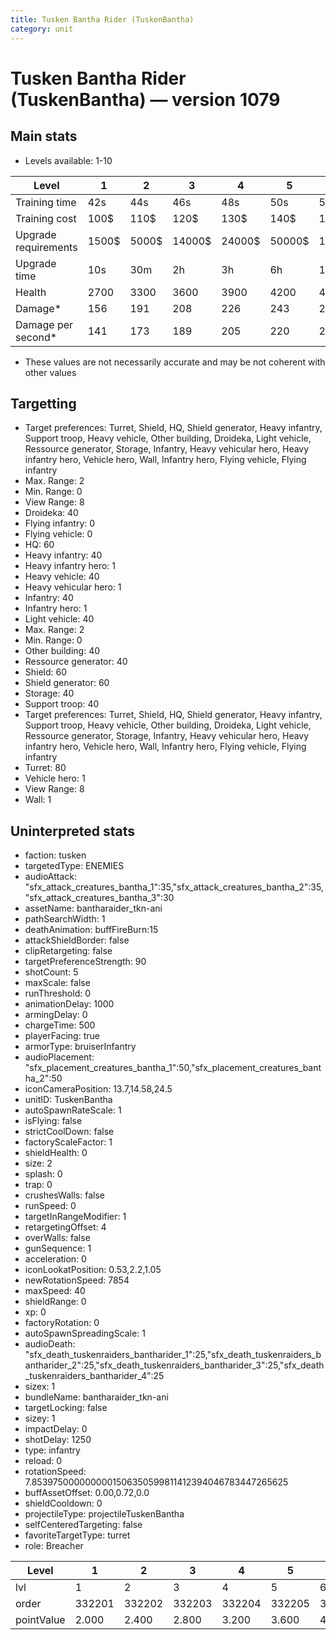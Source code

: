 ```yaml
---
title: Tusken Bantha Rider (TuskenBantha)
category: unit
---
```


# Tusken Bantha Rider (TuskenBantha) — version 1079

## Main stats

  * Levels available: 1-10

|Level               |1    |2    |3     |4     |5     |6      |7      |8      |9       |10      |
|--------------------|-----|-----|------|------|------|-------|-------|-------|--------|--------|
|Training time       |42s  |44s  |46s   |48s   |50s   |52s    |54s    |56s    |58s     |1m      |
|Training cost       |100$ |110$ |120$  |130$  |140$  |150$   |160$   |170$   |180$    |190$    |
|Upgrade requirements|1500$|5000$|14000$|24000$|50000$|100000$|200000$|750000$|2000000$|4000000$|
|Upgrade time        |10s  |30m  |2h    |3h    |6h    |12h    |1d     |2d     |3d      |4d      |
|Health              |2700 |3300 |3600  |3900  |4200  |4500   |4800   |5100   |5400    |6000    |
|Damage*             |156  |191  |208   |226   |243   |260    |278    |295    |312     |347     |
|Damage per second*  |141  |173  |189   |205   |220   |236    |252    |268    |283     |315     |

* These values are not necessarily accurate and may be not coherent with other values

## Targetting

  * Target preferences: Turret, Shield, HQ, Shield generator, Heavy infantry, Support troop, Heavy vehicle, Other building, Droideka, Light vehicle, Ressource generator, Storage, Infantry, Heavy vehicular hero, Heavy infantry hero, Vehicle hero, Wall, Infantry hero, Flying vehicle, Flying infantry
  * Max. Range: 2
  * Min. Range: 0
  * View Range: 8
  * Droideka: 40
  * Flying infantry: 0
  * Flying vehicle: 0
  * HQ: 60
  * Heavy infantry: 40
  * Heavy infantry hero: 1
  * Heavy vehicle: 40
  * Heavy vehicular hero: 1
  * Infantry: 40
  * Infantry hero: 1
  * Light vehicle: 40
  * Max. Range: 2
  * Min. Range: 0
  * Other building: 40
  * Ressource generator: 40
  * Shield: 60
  * Shield generator: 60
  * Storage: 40
  * Support troop: 40
  * Target preferences: Turret, Shield, HQ, Shield generator, Heavy infantry, Support troop, Heavy vehicle, Other building, Droideka, Light vehicle, Ressource generator, Storage, Infantry, Heavy vehicular hero, Heavy infantry hero, Vehicle hero, Wall, Infantry hero, Flying vehicle, Flying infantry
  * Turret: 80
  * Vehicle hero: 1
  * View Range: 8
  * Wall: 1

## Uninterpreted stats

  * faction: tusken
  * targetedType: ENEMIES
  * audioAttack: "sfx_attack_creatures_bantha_1":35,"sfx_attack_creatures_bantha_2":35,"sfx_attack_creatures_bantha_3":30
  * assetName: bantharaider_tkn-ani
  * pathSearchWidth: 1
  * deathAnimation: buffFireBurn:15
  * attackShieldBorder: false
  * clipRetargeting: false
  * targetPreferenceStrength: 90
  * shotCount: 5
  * maxScale: false
  * runThreshold: 0
  * animationDelay: 1000
  * armingDelay: 0
  * chargeTime: 500
  * playerFacing: true
  * armorType: bruiserInfantry
  * audioPlacement: "sfx_placement_creatures_bantha_1":50,"sfx_placement_creatures_bantha_2":50
  * iconCameraPosition: 13.7,14.58,24.5
  * unitID: TuskenBantha
  * autoSpawnRateScale: 1
  * isFlying: false
  * strictCoolDown: false
  * factoryScaleFactor: 1
  * shieldHealth: 0
  * size: 2
  * splash: 0
  * trap: 0
  * crushesWalls: false
  * runSpeed: 0
  * targetInRangeModifier: 1
  * retargetingOffset: 4
  * overWalls: false
  * gunSequence: 1
  * acceleration: 0
  * iconLookatPosition: 0.53,2.2,1.05
  * newRotationSpeed: 7854
  * maxSpeed: 40
  * shieldRange: 0
  * xp: 0
  * factoryRotation: 0
  * autoSpawnSpreadingScale: 1
  * audioDeath: "sfx_death_tuskenraiders_bantharider_1":25,"sfx_death_tuskenraiders_bantharider_2":25,"sfx_death_tuskenraiders_bantharider_3":25,"sfx_death_tuskenraiders_bantharider_4":25
  * sizex: 1
  * bundleName: bantharaider_tkn-ani
  * targetLocking: false
  * sizey: 1
  * impactDelay: 0
  * shotDelay: 1250
  * type: infantry
  * reload: 0
  * rotationSpeed: 7.8539750000000001506350599811412394046783447265625
  * buffAssetOffset: 0.00,0.72,0.0
  * shieldCooldown: 0
  * projectileType: projectileTuskenBantha
  * selfCenteredTargeting: false
  * favoriteTargetType: turret
  * role: Breacher

|Level     |1     |2     |3     |4     |5     |6     |7     |8     |9     |10    |
|----------|------|------|------|------|------|------|------|------|------|------|
|lvl       |1     |2     |3     |4     |5     |6     |7     |8     |9     |10    |
|order     |332201|332202|332203|332204|332205|332206|332207|332208|332209|332210|
|pointValue|2.000 |2.400 |2.800 |3.200 |3.600 |4.000 |4.400 |4.800 |5.200 |6.000 |

